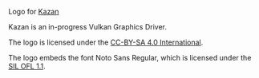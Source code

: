 Logo for [Kazan](http://kazan-3d.org)

Kazan is an in-progress Vulkan Graphics Driver.

The logo is licensed under the [CC-BY-SA 4.0 International](https://creativecommons.org/licenses/by-sa/4.0/).

The logo embeds the font Noto Sans Regular, which is licensed under the [SIL OFL 1.1](https://scripts.sil.org/OFL).
